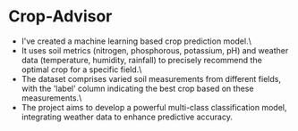# Crop-Advisor
* I've created a machine learning based crop prediction model.\
* It uses soil metrics (nitrogen, phosphorous, potassium, pH) and weather data (temperature, humidity, rainfall) to precisely recommend the optimal crop for a specific field.\
* The dataset comprises varied soil measurements from different fields, with the 'label' column indicating the best crop based on these measurements.\
* The project aims to develop a powerful multi-class classification model, integrating weather data to enhance predictive accuracy.
